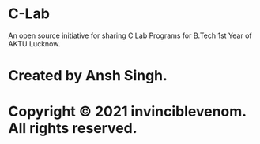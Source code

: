 # C-Lab
An open source initiative for sharing C Lab Programs for B.Tech 1st Year of AKTU Lucknow.

# Created by Ansh Singh.
# Copyright © 2021 invinciblevenom. All rights reserved.
